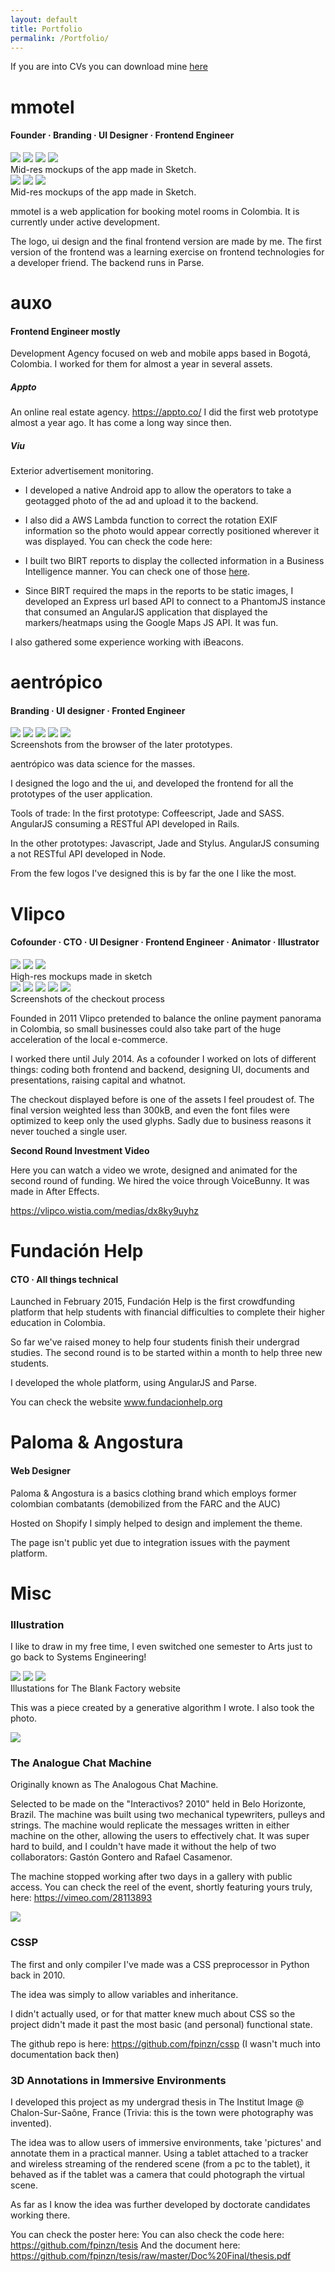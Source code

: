 ```yaml
---
layout: default
title: Portfolio
permalink: /Portfolio/
---
```

If you are into CVs you can download mine <a href='/assets/CV+eng.pdf'>here</a>

# mmotel
#### Founder · Branding · UI Designer · Frontend Engineer


<div class='carousel app'>
    <img src='/assets/apps/mmotel/app0.png'>
    <img src='/assets/apps/mmotel/app1.png'>
    <img src='/assets/apps/mmotel/app2.png'>
    <img src='/assets/apps/mmotel/app3.png'>
</div>
<div class='carousel-caption'>Mid-res mockups of the app made in Sketch.</div>

<div class='carousel'>
    <img src='/assets/apps/mmotel/web0.png'>
    <img src='/assets/apps/mmotel/web1.png'>
    <img src='/assets/apps/mmotel/web2.png'>
</div>
<div class='carousel-caption'>Mid-res mockups of the app made in Sketch.</div>

mmotel is a web application for booking motel rooms in Colombia. It is currently under active development.

The logo, ui design and the final frontend version are made by me. The first version of the frontend was a learning exercise on frontend technologies for a developer friend. The backend runs in Parse.



# auxo
#### Frontend Engineer mostly

 Development Agency focused on web and mobile apps based in Bogotá, Colombia. I worked for them for almost a year in several assets.

##### Appto
An online real estate agency. https://appto.co/ I did the first web prototype almost a year ago. It has come a long way since then.

##### Viu

Exterior advertisement monitoring.

 * I developed a native Android app to allow the operators to take a geotagged photo of the ad and upload it to the backend.

 * I also did a AWS Lambda function to correct the rotation EXIF information so the photo would appear correctly positioned wherever it was displayed. You can check the code here:

 * I built two BIRT reports to display the collected information in a Business Intelligence manner. You can check one of those [here](/assets/others/belleza.pdf).

 * Since BIRT required the maps in the reports to be static images, I developed an Express url based API to connect to a PhantomJS instance that consumed an AngularJS application that displayed the markers/heatmaps using the Google Maps JS API. It was fun.

 I also gathered some experience working with iBeacons.

# aentrópico
#### Branding · UI designer · Fronted Engineer

<div class='carousel'>
    <img src='/assets/apps/ae/ae1.png'>
    <img src='/assets/apps/ae/ae2.png'>
    <img src='/assets/apps/ae/ae3.png'>
    <img src='/assets/apps/ae/ae4.png'>
    <img src='/assets/apps/ae/ae5.png'>
</div>
<div class="carousel-caption"> Screenshots from the browser of the later prototypes.</div>

aentrópico was data science for the masses.

I designed the logo and the ui, and developed the frontend for all the prototypes of the user application.

Tools of trade:
In the first prototype: Coffeescript, Jade and SASS. AngularJS consuming a RESTful API developed in Rails.

In the other prototypes: Javascript, Jade and Stylus. AngularJS consuming a not RESTful API developed in Node.

From the few logos I've designed this is by far the one I like the most.



# Vlipco
#### Cofounder · CTO · UI Designer · Frontend Engineer · Animator · Illustrator

<div class='carousel'>
    <img src='/assets/apps/vlipco/vlipco0.png'>
    <img src='/assets/apps/vlipco/vlipco1.png'>
    <img src='/assets/apps/vlipco/vlipco2.png'>
</div>

<div class="carousel-caption"> High-res mockups made in sketch</div>

<div class='carousel'>
    <img src='/assets/apps/vlipco/checkout0.png'>
    <img src='/assets/apps/vlipco/checkout1.png'>
    <img src='/assets/apps/vlipco/checkout2.png'>
    <img src='/assets/apps/vlipco/checkout3.png'>
    <img src='/assets/apps/vlipco/checkout4.png'>
</div>
<div class="carousel-caption"> Screenshots of the checkout process</div>

Founded in 2011 Vlipco pretended to balance the online payment panorama in Colombia, so small businesses could also take part of the huge acceleration of the local e-commerce.

I worked there until July 2014. As a cofounder I worked on lots of different things: coding both frontend and backend, designing UI, documents and presentations, raising capital and whatnot.


The checkout displayed before is one of the assets I feel proudest of. The final version weighted less than 300kB, and even the font files were optimized to keep only the used glyphs. Sadly due to business reasons it never touched a single user.


__Second Round Investment Video__

Here you can watch a video we wrote, designed and animated for the second round of funding. We hired the voice through VoiceBunny. It was made in After Effects.

https://vlipco.wistia.com/medias/dx8ky9uyhz

# Fundación Help
#### CTO  · All things technical

Launched in February 2015, Fundación Help is the first crowdfunding platform that help students with financial difficulties to complete their higher education in Colombia.

So far we've raised money to help four students finish their undergrad studies. The second round is to be started within a month to help three new students.

I developed the whole platform, using AngularJS and Parse.

You can check the website www.fundacionhelp.org

# Paloma & Angostura
#### Web Designer

Paloma & Angostura is a basics clothing brand which employs former colombian combatants (demobilized from the FARC and the AUC)

Hosted on Shopify I simply helped to design and implement the theme.

The page isn't public yet due to integration issues with the payment platform.


# Misc

### Illustration

I like to draw in my free time, I even switched one semester to Arts just to go back to Systems Engineering!

<div class='carousel app'>
    <img src='/assets/others/TBF/paramo.png'>
    <img src='/assets/others/TBF/ovni.png'>
    <img src='/assets/others/TBF/varita2.png'>
</div>
<div class="carousel-caption">Illustations for The Blank Factory website</div>

This was a piece created by a generative algorithm I wrote. I also took the photo.

<div><img class='center' src='/assets/others/bobo.png'></div>



### The Analogue Chat Machine


Originally known as The Analogous Chat Machine.

Selected to be made on the "Interactivos? 2010" held in Belo Horizonte, Brazil. The machine was built using two mechanical typewriters, pulleys and strings. The machine would replicate the messages written in either machine on the other, allowing the users to effectively chat. It was super hard to build, and I couldn't have made it without the help of two collaborators: Gastón Gontero and Rafael Casamenor.

The machine stopped working after two days in a gallery with public access.
You can check the reel of the event, shortly featuring yours truly, here: https://vimeo.com/28113893

<div><img class='center' src='/assets/others/analogue/final.jpg'></div>


### CSSP

The first and only compiler I've made was a CSS preprocessor in Python back in 2010.

The idea was simply to allow variables and inheritance.

I didn't actually used, or for that matter knew much about CSS so the project didn't made it past the most basic (and personal) functional state.

The github repo is here: https://github.com/fpinzn/cssp (I wasn't much into documentation back then)

### 3D Annotations in Immersive Environments

I developed this project as my undergrad thesis in The Institut Image @ Chalon-Sur-Saône, France (Trivia: this is the town were photography was invented).

The idea was to allow users of immersive environments, take 'pictures' and annotate them in a practical manner. Using a tablet attached to a tracker and wireless streaming of the rendered scene (from a pc to the tablet), it behaved as if the tablet was a camera that could photograph the virtual scene.

As far as I know the idea was further developed by doctorate candidates working there.

You can check the poster here:
You can also check the code here: https://github.com/fpinzn/tesis
And the document here: https://github.com/fpinzn/tesis/raw/master/Doc%20Final/thesis.pdf
